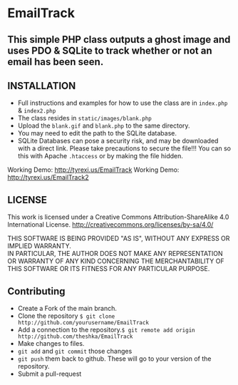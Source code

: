 # EmailTrack
## This simple PHP class outputs a ghost image and uses PDO & SQLite to track whether or not an email has been seen.

## INSTALLATION
- Full instructions and examples for how to use the class are in `index.php` & `index2.php`
- The class resides in `static/images/blank.php`
- Upload the `blank.gif` and `blank.php` to the same directory.
- You may need to edit the path to the SQLite database.
- SQLite Databases can pose a security risk, and may be downloaded with a direct link. Please take precautions to secure the file!!! You can so this with Apache `.htaccess` or by making the file hidden.

Working Demo: http://tyrexi.us/EmailTrack
Working Demo: http://tyrexi.us/EmailTrack2

## LICENSE
This work is licensed under a Creative Commons Attribution-ShareAlike 4.0 International License.
http://creativecommons.org/licenses/by-sa/4.0/

THIS SOFTWARE IS BEING PROVIDED "AS IS", WITHOUT ANY EXPRESS OR IMPLIED WARRANTY.  
IN PARTICULAR, THE AUTHOR DOES NOT MAKE ANY REPRESENTATION OR WARRANTY OF ANY KIND
CONCERNING THE MERCHANTABILITY OF THIS SOFTWARE OR ITS FITNESS FOR ANY PARTICULAR PURPOSE.


## Contributing
* Create a Fork of the main branch.
* Clone the repository `$ git clone http://github.com/yourusername/EmailTrack`
* Add a connection to the repository.`$ git remote add origin http://github.com/theshka/EmailTrack`
* Make changes to files.
* `git add` and `git commit` those changes
* `git push` them back to github. These will go to your version of the repository.
* Submit a pull-request
